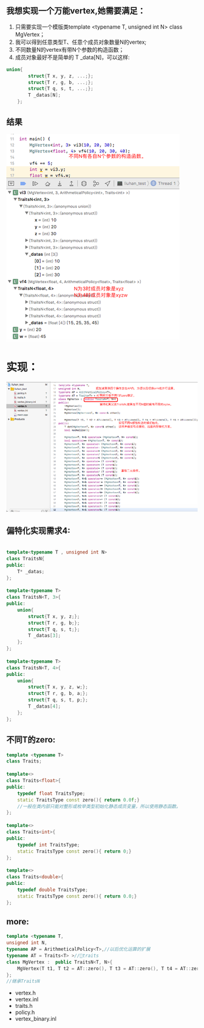 我想实现一个万能vertex,她需要满足：
-
1. 只需要实现一个模版类template <typename T, unsigned int N> class MgVertex；
2. 我可以得到任意类型T、任意个成员对象数量N的vertex;
3. 不同数量N的vertex有带N个参数的构造函数；
4. 成员对象最好不是简单的 T _data[N]，可以这样:
```c++ 
union{
        struct{T x, y, z, ...;};
        struct{T r, g, b, ...;};
        struct{T q, s, t, ...;};
        T _datas[N];
    };
```
结果
-
![](./结果.png)

实现：
=
![](./方案.png)

偏特化实现需求4:
-
```c++ 

template<typename T , unsigned int N>
class TraitsN{
public:
    T* _datas;
};

template<typename T>
class TraitsN<T, 3>{
public:
    union{
        struct{T x, y, z;};
        struct{T r, g, b;};
        struct{T q, s, t;};
        T _datas[3];
    };
};

template<typename T>
class TraitsN<T, 4>{
public:
    union{
        struct{T x, y, z, w;};
        struct{T r, g, b, a;};
        struct{T q, s, t, p;};
        T _datas[4];
    };
};
```


不同T的zero:
-
```c++ 
template <typename T>
class Traits;

template<>
class Traits<float>{
public:
    typedef float TraitsType;
    static TraitsType const zero(){ return 0.0f;}
    //一般在类内部只能对整形或枚举类型初始化静态成员变量，所以使用静态函数。
};

template<>
class Traits<int>{
public:
    typedef int TraitsType;
    static TraitsType const zero(){ return 0;}
};

template<>
class Traits<double>{
public:
    typedef double TraitsType;
    static TraitsType const zero(){ return 0.0;}
};
```

more:
-
```c++
template <typename T,
unsigned int N,
typename AP = ArithmeticalPolicy<T>,//以后优化运算的扩展
typename AT = Traits<T> >//traits
class MgVertex :  public TraitsN<T, N>{
    MgVertex(T t1, T t2 = AT::zero(), T t3 = AT::zero(), T t4 = AT::zero(), T t5 = AT::zero());
};
//继承TraitsN

```

* vertex.h
* vertex.inl
* traits.h
* policy.h
* vertex_binary.inl
